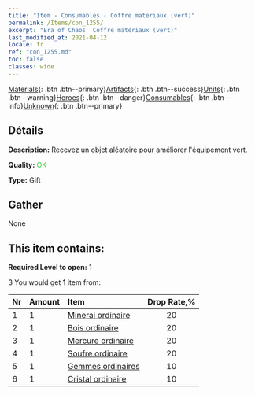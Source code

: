 ```yaml
---
title: "Item - Consumables - Coffre matériaux (vert)"
permalink: /Items/con_1255/
excerpt: "Era of Chaos  Coffre matériaux (vert)"
last_modified_at: 2021-04-12
locale: fr
ref: "con_1255.md"
toc: false
classes: wide
---
```

 [Materials](/fr/Items/){: .btn .btn--primary}[Artifacts](/fr/Items/Artifacts/){: .btn .btn--success}[Units](/fr/Items/Units/){: .btn .btn--warning}[Heroes](/fr/Items/Heroes/){: .btn .btn--danger}[Consumables](/fr/Items/Consumables/){: .btn .btn--info}[Unknown](/fr/Items/Unknown/){: .btn .btn--primary}

## Détails
 **Description:** Recevez un objet aléatoire pour améliorer l'équipement vert.

 **Quality:** <span style="color: #32CD32">OK</span>

 **Type:** Gift

## Gather

  None

## This item contains:

 **Required Level to open:** 1

 3 You would get **1** item  from:

  | Nr | Amount |     Item    | Drop Rate,% |
  |:---|:-------|:------------|:---------:|
  | 1 | 1 | [Minerai ordinaire](/fr/Items/mat_6/) | 20 | 
  | 2 | 1 | [Bois ordinaire](/fr/Items/mat_7/) | 20 | 
  | 3 | 1 | [Mercure ordinaire](/fr/Items/mat_8/) | 20 | 
  | 4 | 1 | [Soufre ordinaire](/fr/Items/mat_9/) | 20 | 
  | 5 | 1 | [Gemmes ordinaires](/fr/Items/mat_10/) | 10 | 
  | 6 | 1 | [Cristal ordinaire](/fr/Items/mat_11/) | 10 | 
